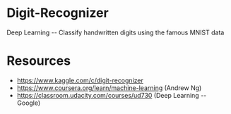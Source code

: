 # Digit-Recognizer
Deep Learning -- Classify handwritten digits using the famous MNIST data

# Resources
* https://www.kaggle.com/c/digit-recognizer 
* https://www.coursera.org/learn/machine-learning (Andrew Ng)
* https://classroom.udacity.com/courses/ud730 (Deep Learning -- Google)
